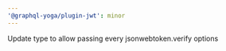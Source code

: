 ```yaml
---
'@graphql-yoga/plugin-jwt': minor
---
```


Update type to allow passing every jsonwebtoken.verify options
